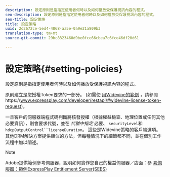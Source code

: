 ```yaml
---
description: 設定原則是指指定使用者何時以及如何播放受保護視訊內容的程式。
seo-description: 設定原則是指指定使用者何時以及如何播放受保護視訊內容的程式。
seo-title: 設定策略
title: 設定策略
uuid: 2d2672ce-5ed4-4868-aa5e-0a9e21a809b3
translation-type: tm+mt
source-git-commit: 29bc8323460d9be0fce66cbea7c6fce46df20d61

---
```



# 設定策略{#setting-policies}

設定原則是指指定使用者何時以及如何播放受保護視訊內容的程式。

原則建立是您授權Token要求的一部分。 (如需使 [用Widevine的範例](https://www.expressplay.com/developer/restapi/#widevine-license-token-request) ，請參閱https://www.expressplay.com/developer/restapi/#widevine-license-token-request)。

一旦客戶的伺服器端程式碼判斷將核發授權（根據權益檢查、地理位置或任何其他必要資訊），則會要求代號，並在 *代號中指定* 必要、 `securityLevel`和 `hdcpOutputControl``licenseDuration`。 這些是Widevine策略的客戶端選項。 其他DRM解決方案提供類似的方法，但每種情況下的細節都不同，並在個別工作流程中加以闡述。

>[!NOTE]
>
>Adobe提供範例參考伺服器，說明如何實作您自己的權益伺服器／店面：參 [考伺服器：範例ExpressPlay Entitlement Server(SEES)](../../multi-drm-workflows/feature-topics/sees-reference-server.md)

